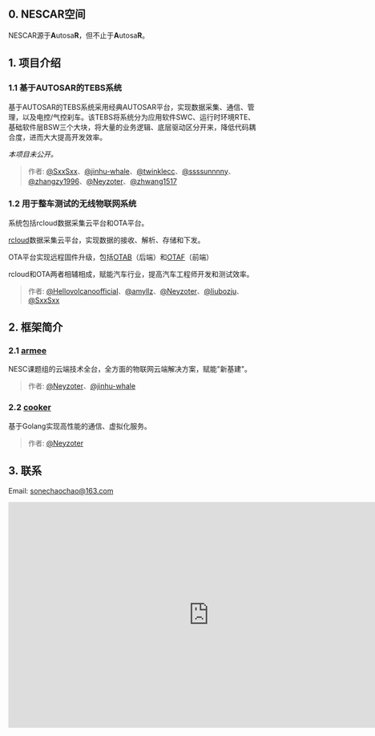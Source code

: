 ## 0. NESCAR空间
NESCAR源于**A**utosa**R**，但不止于**A**utosa**R**。

## 1. 项目介绍

### 1.1 基于AUTOSAR的TEBS系统
基于AUTOSAR的TEBS系统采用经典AUTOSAR平台，实现数据采集、通信、管理，以及电控/气控刹车。该TEBS将系统分为应用软件SWC、运行时环境RTE、基础软件层BSW三个大块，将大量的业务逻辑、底层驱动区分开来，降低代码耦合度，进而大大提高开发效率。

*本项目未公开。*

> 作者: [@SxxSxx](https://github.com/SxxSxx)、[@jinhu-whale](https://github.com/jinghu-whale)、[@twinklecc](https://github.com/twinklecc)、[@ssssunnnny](https://github.com/ssssunnnny)、[@zhangzy1996](https://github.com/zhangzy1996)、[@Neyzoter](https://github.com/Neyzoter)、[@zhwang1517](https://github.com/zhwang1517)

### 1.2 用于整车测试的无线物联网系统
系统包括rcloud数据采集云平台和OTA平台。

[rcloud](https://rcloud.nescar.icu)数据采集云平台，实现数据的接收、解析、存储和下发。

OTA平台实现远程固件升级，包括[OTAB](https://otab.nescar.icu)（后端）和[OTAF](https://otaf.nescar.icu)（前端）

rcloud和OTA两者相辅相成，赋能汽车行业，提高汽车工程师开发和测试效率。

> 作者: [@Hellovolcanoofficial](https://github.com/Hellovolcanoofficial)、[@amyllz](https://github.com/amyllz)、[@Neyzoter](https://github.com/Neyzoter)、[@liubozju](https://github.com/liubozju)、[@SxxSxx](https://github.com/SxxSxx)

## 2. 框架简介
### 2.1 [armee](https://armee.nescar.icu/)

NESC课题组的云端技术全台，全方面的物联网云端解决方案，赋能"新基建"。

> 作者: [@Neyzoter](https://github.com/Neyzoter)、[@jinhu-whale](https://github.com/jinghu-whale)

### 2.2 [cooker](https://cooker.nescar.icu/)

基于Golang实现高性能的通信、虚拟化服务。

> 作者: [@Neyzoter](https://github.com/Neyzoter)

## 3. 联系

Email: sonechaochao@163.com

<iframe 
    width="800" 
    height="450" 
    src="https://v.miaopai.com/iframe?scid=SvyHaHOczsp7B6ftW86oqMMz62-h5ai6~Fwp8A__"
    frameborder="0" 
    allowfullscreen>
</iframe>
